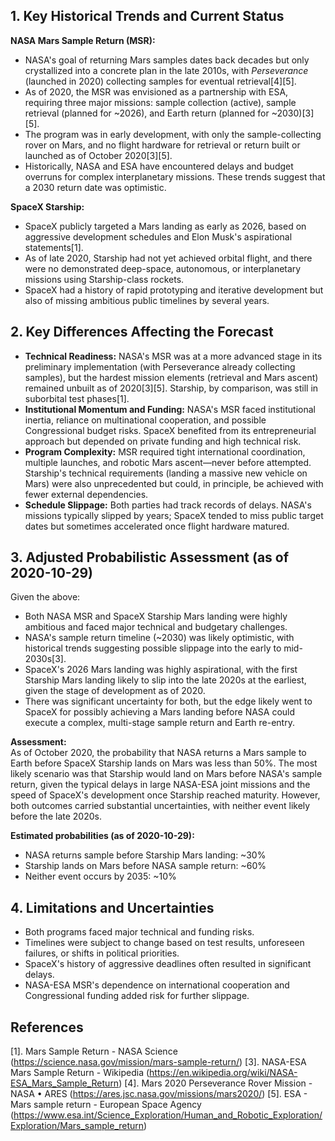 ## 1. Key Historical Trends and Current Status

**NASA Mars Sample Return (MSR):**
- NASA's goal of returning Mars samples dates back decades but only crystallized into a concrete plan in the late 2010s, with *Perseverance* (launched in 2020) collecting samples for eventual retrieval[4][5].
- As of 2020, the MSR was envisioned as a partnership with ESA, requiring three major missions: sample collection (active), sample retrieval (planned for ~2026), and Earth return (planned for ~2030)[3][5].
- The program was in early development, with only the sample-collecting rover on Mars, and no flight hardware for retrieval or return built or launched as of October 2020[3][5].
- Historically, NASA and ESA have encountered delays and budget overruns for complex interplanetary missions. These trends suggest that a 2030 return date was optimistic.

**SpaceX Starship:**
- SpaceX publicly targeted a Mars landing as early as 2026, based on aggressive development schedules and Elon Musk's aspirational statements[1].
- As of late 2020, Starship had not yet achieved orbital flight, and there were no demonstrated deep-space, autonomous, or interplanetary missions using Starship-class rockets.
- SpaceX had a history of rapid prototyping and iterative development but also of missing ambitious public timelines by several years.

## 2. Key Differences Affecting the Forecast

- **Technical Readiness:** NASA's MSR was at a more advanced stage in its preliminary implementation (with Perseverance already collecting samples), but the hardest mission elements (retrieval and Mars ascent) remained unbuilt as of 2020[3][5]. Starship, by comparison, was still in suborbital test phases[1].
- **Institutional Momentum and Funding:** NASA's MSR faced institutional inertia, reliance on multinational cooperation, and possible Congressional budget risks. SpaceX benefited from its entrepreneurial approach but depended on private funding and high technical risk.
- **Program Complexity:** MSR required tight international coordination, multiple launches, and robotic Mars ascent—never before attempted. Starship's technical requirements (landing a massive new vehicle on Mars) were also unprecedented but could, in principle, be achieved with fewer external dependencies.
- **Schedule Slippage:** Both parties had track records of delays. NASA's missions typically slipped by years; SpaceX tended to miss public target dates but sometimes accelerated once flight hardware matured.

## 3. Adjusted Probabilistic Assessment (as of 2020-10-29)

Given the above:

- Both NASA MSR and SpaceX Starship Mars landing were highly ambitious and faced major technical and budgetary challenges.
- NASA's sample return timeline (~2030) was likely optimistic, with historical trends suggesting possible slippage into the early to mid-2030s[3].
- SpaceX's 2026 Mars landing was highly aspirational, with the first Starship Mars landing likely to slip into the late 2020s at the earliest, given the stage of development as of 2020.
- There was significant uncertainty for both, but the edge likely went to SpaceX for possibly achieving a Mars landing before NASA could execute a complex, multi-stage sample return and Earth re-entry.

**Assessment:**  
As of October 2020, the probability that NASA returns a Mars sample to Earth before SpaceX Starship lands on Mars was less than 50%. The most likely scenario was that Starship would land on Mars before NASA's sample return, given the typical delays in large NASA-ESA joint missions and the speed of SpaceX's development once Starship reached maturity. However, both outcomes carried substantial uncertainties, with neither event likely before the late 2020s.

**Estimated probabilities (as of 2020-10-29):**
- NASA returns sample before Starship Mars landing: ~30%
- Starship lands on Mars before NASA sample return: ~60%
- Neither event occurs by 2035: ~10%

## 4. Limitations and Uncertainties

- Both programs faced major technical and funding risks.
- Timelines were subject to change based on test results, unforeseen failures, or shifts in political priorities.
- SpaceX's history of aggressive deadlines often resulted in significant delays.
- NASA-ESA MSR's dependence on international cooperation and Congressional funding added risk for further slippage.

## References

[1]. Mars Sample Return - NASA Science (https://science.nasa.gov/mission/mars-sample-return/)
[3]. NASA-ESA Mars Sample Return - Wikipedia (https://en.wikipedia.org/wiki/NASA-ESA_Mars_Sample_Return)
[4]. Mars 2020 Perseverance Rover Mission - NASA • ARES (https://ares.jsc.nasa.gov/missions/mars2020/)
[5]. ESA - Mars sample return - European Space Agency (https://www.esa.int/Science_Exploration/Human_and_Robotic_Exploration/Exploration/Mars_sample_return)